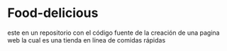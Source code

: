 # Food-delicious
este en un repositorio con el código fuente de la creación de una pagina web la cual es una tienda en línea de comidas rápidas
